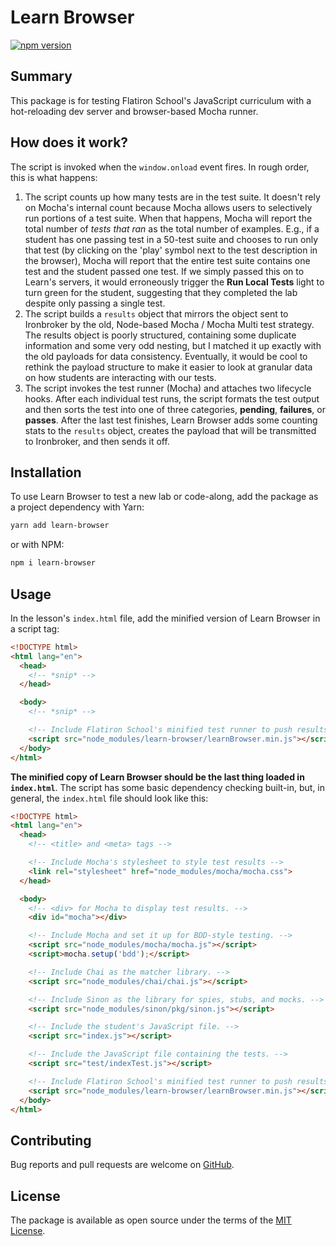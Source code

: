 # Learn Browser

[![npm version](https://badge.fury.io/js/learn-browser.svg)](https://www.npmjs.com/package/learn-browser)

## Summary
This package is for testing Flatiron School's JavaScript curriculum with a hot-reloading dev server and browser-based Mocha runner.

## How does it work?
The script is invoked when the `window.onload` event fires. In rough order, this is what happens:
1. The script counts up how many tests are in the test suite. It doesn't rely on Mocha's internal count because Mocha allows users to selectively run portions of a test suite. When that happens, Mocha will report the total number of _tests that ran_ as the total number of examples. E.g., if a student has one passing test in a 50-test suite and chooses to run only that test (by clicking on the 'play' symbol next to the test description in the browser), Mocha will report that the entire test suite contains one test and the student passed one test. If we simply passed this on to Learn's servers, it would erroneously trigger the **Run Local Tests** light to turn green for the student, suggesting that they completed the lab despite only passing a single test.
2. The script builds a `results` object that mirrors the object sent to Ironbroker by the old, Node-based Mocha / Mocha Multi test strategy. The results object is poorly structured, containing some duplicate information and some very odd nesting, but I matched it up exactly with the old payloads for data consistency. Eventually, it would be cool to rethink the payload structure to make it easier to look at granular data on how students are interacting with our tests.
3. The script invokes the test runner (Mocha) and attaches two lifecycle hooks. After each individual test runs, the script formats the test output and then sorts the test into one of three categories, **pending**, **failures**, or **passes**. After the last test finishes, Learn Browser adds some counting stats to the `results` object, creates the payload that will be transmitted to Ironbroker, and then sends it off.

## Installation
To use Learn Browser to test a new lab or code-along, add the package as a project dependency with Yarn:
```bash
yarn add learn-browser
```

or with NPM:
```bash
npm i learn-browser
```

## Usage
In the lesson's `index.html` file, add the minified version of Learn Browser in a script tag:
```html
<!DOCTYPE html>
<html lang="en">
  <head>
    <!-- *snip* -->
  </head>

  <body>
    <!-- *snip* -->

    <!-- Include Flatiron School's minified test runner to push results to Learn. -->
    <script src="node_modules/learn-browser/learnBrowser.min.js"></script>
  </body>
</html>
```

**The minified copy of Learn Browser should be the last thing loaded in `index.html`**. The script has some basic dependency checking built-in, but, in general, the `index.html` file should look like this:
```html
<!DOCTYPE html>
<html lang="en">
  <head>
    <!-- <title> and <meta> tags -->

    <!-- Include Mocha's stylesheet to style test results -->
    <link rel="stylesheet" href="node_modules/mocha/mocha.css">
  </head>

  <body>
    <!-- <div> for Mocha to display test results. -->
    <div id="mocha"></div>

    <!-- Include Mocha and set it up for BDD-style testing. -->
    <script src="node_modules/mocha/mocha.js"></script>
    <script>mocha.setup('bdd');</script>

    <!-- Include Chai as the matcher library. -->
    <script src="node_modules/chai/chai.js"></script>

    <!-- Include Sinon as the library for spies, stubs, and mocks. -->
    <script src="node_modules/sinon/pkg/sinon.js"></script>

    <!-- Include the student's JavaScript file. -->
    <script src="index.js"></script>

    <!-- Include the JavaScript file containing the tests. -->
    <script src="test/indexTest.js"></script>

    <!-- Include Flatiron School's minified test runner to push results to Learn. -->
    <script src="node_modules/learn-browser/learnBrowser.min.js"></script>
  </body>
</html>
```

## Contributing
Bug reports and pull requests are welcome on [GitHub](https://github.com/learn-co/learn-browser).

## License
The package is available as open source under the terms of the [MIT License](http://opensource.org/licenses/MIT).
